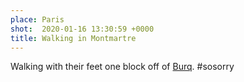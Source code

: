 ```yaml
---
place: Paris
shot:  2020-01-16 13:30:59 +0000
title: Walking in Montmartre
---
```


Walking with their feet one block off of [Burq](https://fr.wikipedia.org/wiki/Rue_Burq). #sosorry
